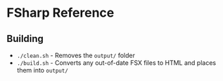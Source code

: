 # FSharp Reference

## Building

* `./clean.sh` - Removes the `output/` folder
* `./build.sh` - Converts any out-of-date FSX files to HTML and places them into `output/`

